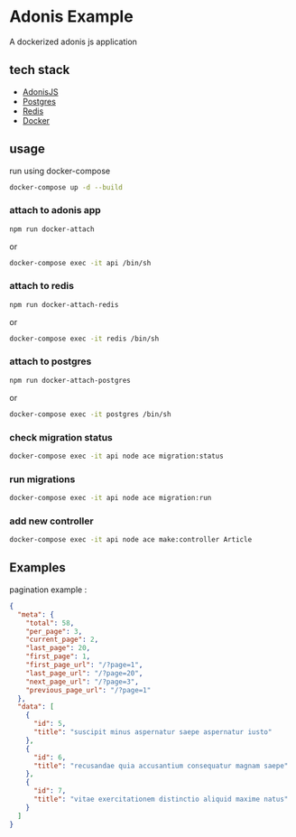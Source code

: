 # Adonis Example



A dockerized adonis js application 

## tech stack
- [AdonisJS](https://adonisjs.com/)
- [Postgres](https://www.postgresql.org/)
- [Redis](https://redis.io/)
- [Docker](https://docs.docker.com/compose/)

## usage 

run using docker-compose
```bash
docker-compose up -d --build
```

### attach to adonis app
```bash
npm run docker-attach
```
or
```bash
docker-compose exec -it api /bin/sh
```

### attach to redis
```bash
npm run docker-attach-redis
```
or
```bash
docker-compose exec -it redis /bin/sh
```


### attach to postgres
```bash
npm run docker-attach-postgres
```
or
```bash
docker-compose exec -it postgres /bin/sh
```

### check migration status
```bash
docker-compose exec -it api node ace migration:status
```

### run migrations
```bash
docker-compose exec -it api node ace migration:run
```

### add new controller
```bash
docker-compose exec -it api node ace make:controller Article
```


## Examples
pagination example :
```json
{
  "meta": {
    "total": 58,
    "per_page": 3,
    "current_page": 2,
    "last_page": 20,
    "first_page": 1,
    "first_page_url": "/?page=1",
    "last_page_url": "/?page=20",
    "next_page_url": "/?page=3",
    "previous_page_url": "/?page=1"
  },
  "data": [
    {
      "id": 5,
      "title": "suscipit minus aspernatur saepe aspernatur iusto"
    },
    {
      "id": 6,
      "title": "recusandae quia accusantium consequatur magnam saepe"
    },
    {
      "id": 7,
      "title": "vitae exercitationem distinctio aliquid maxime natus"
    }
  ]
}
```
